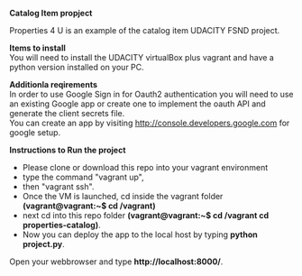 **Catalog Item propject**  

Properties 4 U is an example of the catalog item UDACITY FSND project.

**Items to install**  
You will need to install the UDACITY virtualBox plus vagrant and have a python version installed on your PC.

**Additionla reqirements**  
In order to use Google Sign in for Oauth2 authentication you will need to use an existing Google app or create one to implement the oauth API and generate the client secrets file.  
You can create an app by visiting http://console.developers.google.com for google setup.

**Instructions to Run the project**  
- Please clone or download this repo into your vagrant environment  
- type the command "vagrant up",  
- then "vagrant ssh".  
- Once the VM is launched,  cd inside the vagrant folder **(vagrant@vagrant:~$ cd /vagrant)**  
- next cd into this repo folder **(vagrant@vagrant:~$ cd /vagrant cd properties-catalog)**.  
- Now you can deploy the app to the local host by typing **python project.py**.  

Open your webbrowser and type **http://localhost:8000/**. 








